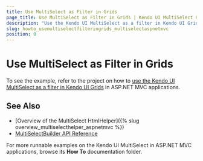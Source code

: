 ```yaml
---
title: Use MultiSelect as Filter in Grids
page_title: Use MultiSelect as Filter in Grids | Kendo UI MultiSelect HtmlHelper
description: "Use the Kendo UI MultiSelect as a filter in Kendo UI Grids in ASP.NET MVC applications."
slug: howto_usemultiselectfilteringrids_multiselectaspnetmvc
position: 0
---
```


# Use MultiSelect as Filter in Grids

To see the example, refer to the project on how to [use the Kendo UI MultiSelect as a filter in Kendo UI Grids](https://github.com/telerik/ui-for-aspnet-mvc-examples/tree/master/grid/grid-multiselect-filter) in ASP.NET MVC applications.

## See Also

* [Overview of the MultiSelect HtmlHelper]({% slug overview_multiselecthelper_aspnetmvc %})
* [MultiSelectBuilder API Reference](/api/Kendo.Mvc.UI.Fluent/MultiSelectBuilder)

For more runnable examples on the Kendo UI MultiSelect in ASP.NET MVC applications, browse its **How To** documentation folder.
